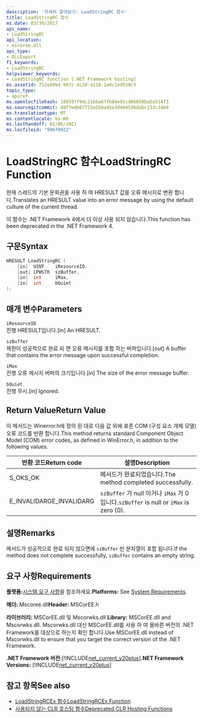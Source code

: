 ```yaml
---
description: '자세히 알아보기: LoadStringRC 함수'
title: LoadStringRC 함수
ms.date: 03/30/2017
api_name:
- LoadStringRC
api_location:
- mscoree.dll
api_type:
- DLLExport
f1_keywords:
- LoadStringRC
helpviewer_keywords:
- LoadStringRC function [.NET Framework hosting]
ms.assetid: 752e49b4-987c-4c28-a118-1a0c1ed510c5
topic_type:
- apiref
ms.openlocfilehash: 188597f9dc21b6a67fb84e91cd66b50ba5a514f3
ms.sourcegitcommit: ddf7edb67715a5b9a45e3dd44536dabc153c1de0
ms.translationtype: MT
ms.contentlocale: ko-KR
ms.lasthandoff: 02/06/2021
ms.locfileid: "99679922"
---
```

# <a name="loadstringrc-function"></a><span data-ttu-id="a1421-103">LoadStringRC 함수</span><span class="sxs-lookup"><span data-stu-id="a1421-103">LoadStringRC Function</span></span>

<span data-ttu-id="a1421-104">현재 스레드의 기본 문화권을 사용 하 여 HRESULT 값을 오류 메시지로 변환 합니다.</span><span class="sxs-lookup"><span data-stu-id="a1421-104">Translates an HRESULT value into an error message by using the default culture of the current thread.</span></span>  
  
 <span data-ttu-id="a1421-105">이 함수는 .NET Framework 4에서 더 이상 사용 되지 않습니다.</span><span class="sxs-lookup"><span data-stu-id="a1421-105">This function has been deprecated in the .NET Framework 4.</span></span>  
  
## <a name="syntax"></a><span data-ttu-id="a1421-106">구문</span><span class="sxs-lookup"><span data-stu-id="a1421-106">Syntax</span></span>  
  
```cpp  
HRESULT LoadStringRC (  
    [in]  UINT    iResourceID,
    [out] LPWSTR  szBuffer,
    [in]  int     iMax,
    [in]  int     bQuiet  
);  
```  
  
## <a name="parameters"></a><span data-ttu-id="a1421-107">매개 변수</span><span class="sxs-lookup"><span data-stu-id="a1421-107">Parameters</span></span>  

 `iResourceID`  
 <span data-ttu-id="a1421-108">진행 HRESULT입니다.</span><span class="sxs-lookup"><span data-stu-id="a1421-108">[in] An HRESULT.</span></span>  
  
 `szBuffer`  
 <span data-ttu-id="a1421-109">제한이 성공적으로 완료 되 면 오류 메시지를 포함 하는 버퍼입니다.</span><span class="sxs-lookup"><span data-stu-id="a1421-109">[out] A buffer that contains the error message upon successful completion.</span></span>  
  
 `iMax`  
 <span data-ttu-id="a1421-110">진행 오류 메시지 버퍼의 크기입니다.</span><span class="sxs-lookup"><span data-stu-id="a1421-110">[in] The size of the error message buffer.</span></span>  
  
 `bQuiet`  
 <span data-ttu-id="a1421-111">진행 무시.</span><span class="sxs-lookup"><span data-stu-id="a1421-111">[in] Ignored.</span></span>  
  
## <a name="return-value"></a><span data-ttu-id="a1421-112">Return Value</span><span class="sxs-lookup"><span data-stu-id="a1421-112">Return Value</span></span>  

 <span data-ttu-id="a1421-113">이 메서드는 Winerror.h에 정의 된 대로 다음 값 외에 표준 COM (구성 요소 개체 모델) 오류 코드를 반환 합니다.</span><span class="sxs-lookup"><span data-stu-id="a1421-113">This method returns standard Component Object Model (COM) error codes, as defined in WinError.h, in addition to the following values.</span></span>  
  
|<span data-ttu-id="a1421-114">반환 코드</span><span class="sxs-lookup"><span data-stu-id="a1421-114">Return code</span></span>|<span data-ttu-id="a1421-115">설명</span><span class="sxs-lookup"><span data-stu-id="a1421-115">Description</span></span>|  
|-----------------|-----------------|  
|<span data-ttu-id="a1421-116">S_OK</span><span class="sxs-lookup"><span data-stu-id="a1421-116">S_OK</span></span>|<span data-ttu-id="a1421-117">메서드가 완료되었습니다.</span><span class="sxs-lookup"><span data-stu-id="a1421-117">The method completed successfully.</span></span>|  
|<span data-ttu-id="a1421-118">E_INVALIDARG</span><span class="sxs-lookup"><span data-stu-id="a1421-118">E_INVALIDARG</span></span>|<span data-ttu-id="a1421-119">`szBuffer` 가 null 이거나 `iMax` 가 0입니다.</span><span class="sxs-lookup"><span data-stu-id="a1421-119">`szBuffer` is null or `iMax` is zero (0).</span></span>|  
  
## <a name="remarks"></a><span data-ttu-id="a1421-120">설명</span><span class="sxs-lookup"><span data-stu-id="a1421-120">Remarks</span></span>  

 <span data-ttu-id="a1421-121">메서드가 성공적으로 완료 되지 않으면에 `szBuffer` 빈 문자열이 포함 됩니다.</span><span class="sxs-lookup"><span data-stu-id="a1421-121">If the method does not complete successfully, `szBuffer` contains an empty string.</span></span>  
  
## <a name="requirements"></a><span data-ttu-id="a1421-122">요구 사항</span><span class="sxs-lookup"><span data-stu-id="a1421-122">Requirements</span></span>  

 <span data-ttu-id="a1421-123">**플랫폼:**[시스템 요구 사항](../../get-started/system-requirements.md)을 참조하세요.</span><span class="sxs-lookup"><span data-stu-id="a1421-123">**Platforms:** See [System Requirements](../../get-started/system-requirements.md).</span></span>  
  
 <span data-ttu-id="a1421-124">**헤더:** Mscoree.dll</span><span class="sxs-lookup"><span data-stu-id="a1421-124">**Header:** MSCorEE.h</span></span>  
  
 <span data-ttu-id="a1421-125">**라이브러리:** MSCorEE.dll 및 Mscorwks.dll.</span><span class="sxs-lookup"><span data-stu-id="a1421-125">**Library:** MSCorEE.dll and Mscorwks.dll.</span></span> <span data-ttu-id="a1421-126">Mscorwks.dll 대신 MSCorEE.dll를 사용 하 여 올바른 버전의 .NET Framework를 대상으로 하는지 확인 합니다.</span><span class="sxs-lookup"><span data-stu-id="a1421-126">Use MSCorEE.dll instead of Mscorwks.dll to ensure that you target the correct version of the .NET Framework.</span></span>  
  
 <span data-ttu-id="a1421-127">**.NET Framework 버전:**[!INCLUDE[net_current_v20plus](../../../../includes/net-current-v20plus-md.md)]</span><span class="sxs-lookup"><span data-stu-id="a1421-127">**.NET Framework Versions:** [!INCLUDE[net_current_v20plus](../../../../includes/net-current-v20plus-md.md)]</span></span>  
  
## <a name="see-also"></a><span data-ttu-id="a1421-128">참고 항목</span><span class="sxs-lookup"><span data-stu-id="a1421-128">See also</span></span>

- [<span data-ttu-id="a1421-129">LoadStringRCEx 함수</span><span class="sxs-lookup"><span data-stu-id="a1421-129">LoadStringRCEx Function</span></span>](loadstringrcex-function.md)
- [<span data-ttu-id="a1421-130">사용되지 않는 CLR 호스팅 함수</span><span class="sxs-lookup"><span data-stu-id="a1421-130">Deprecated CLR Hosting Functions</span></span>](deprecated-clr-hosting-functions.md)
